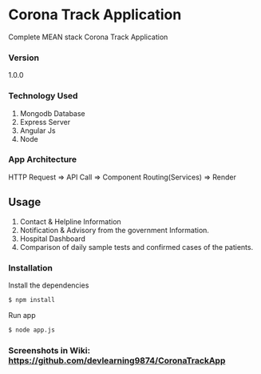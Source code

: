 # Corona Track Application

Complete MEAN stack Corona Track Application 

### Version
1.0.0
### Technology Used
1. Mongodb Database
2. Express Server
3. Angular Js
4. Node

### App Architecture
HTTP Request => API Call => Component Routing(Services) => Render
## Usage
1) Contact & Helpline Information
2) Notification & Advisory from the government Information.
3) Hospital Dashboard
4) Comparison of daily sample tests and confirmed cases of the patients.


### Installation

Install the dependencies

```sh
$ npm install
```
Run app

```sh
$ node app.js
```

### Screenshots in Wiki: https://github.com/devlearning9874/CoronaTrackApp
